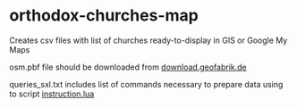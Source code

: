 # orthodox-churches-map
Creates csv files with list of churches ready-to-display in GIS or Google My Maps

osm.pbf file should be downloaded from [download.geofabrik.de](https://download.geofabrik.de)

queries_sxl.txt includes list of commands necessary to prepare data using to script [instruction.lua](instruction.lua)
